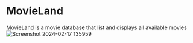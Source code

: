 # MovieLand
MovieLand is a movie database that list and displays all available movies
![Screenshot 2024-02-17 135959](https://github.com/mackoctavian/MovieLand/assets/48632878/6507d45e-098e-4c1c-bd21-b681c0a6ea65)
